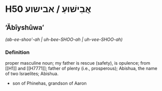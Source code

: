 # H50 אֲבִישׁוּעַ / אבישוע

## ʼĂbîyshûwaʻ

_(ab-ee-shoo'-ah | uh-bee-SHOO-ah | uh-vee-SHOO-ah)_

### Definition

proper masculine noun; my father is rescue (safety), is opulence; from [[H1]] and [[H7771]]; father of plenty (i.e., prosperous); Abishua, the name of two Israelites; Abishua.

- son of Phinehas, grandson of Aaron

